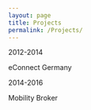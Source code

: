 ```yaml
---
layout: page
title: Projects 
permalink: /Projects/
---
```

2012-2014

eConnect Germany


2014-2016 

Mobility Broker
